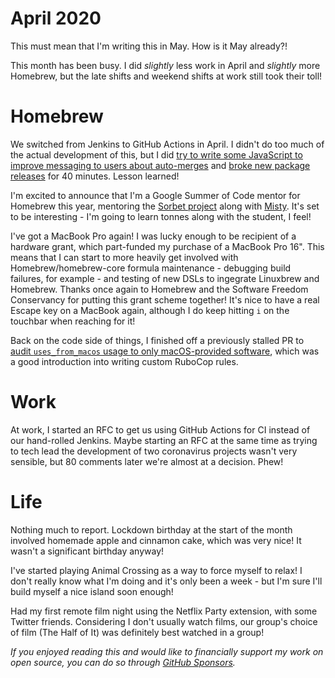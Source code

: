 # April 2020

This must mean that I'm writing this in May. How is it May already?!

This month has been busy. I did *slightly* less work in April and
*slightly* more Homebrew, but the late shifts and weekend shifts at
work still took their toll!

# Homebrew 

We switched from Jenkins to GitHub Actions in April. I didn't do too
much of the actual development of this, but I did [try to write some
JavaScript to improve messaging to users about
auto-merges][bad-actions-js] and [broke new package
releases][fixed-actions-js] for 40 minutes. Lesson learned!

I'm excited to announce that I'm a Google Summer of Code mentor for
Homebrew this year, mentoring the [Sorbet project][gsoc-sorbet] along
with [Misty](https://github.com/mistydemeo). It's set to be
interesting - I'm going to learn tonnes along with the student, I
feel!

I've got a MacBook Pro again! I was lucky enough to be recipient of a
hardware grant, which part-funded my purchase of a MacBook Pro 16".
This means that I can start to more heavily get involved with
Homebrew/homebrew-core formula maintenance - debugging build failures,
for example - and testing of new DSLs to ingegrate Linuxbrew and
Homebrew. Thanks once again to Homebrew and the Software Freedom
Conservancy for putting this grant scheme together! It's nice to have
a real Escape key on a MacBook again, although I do keep hitting `i`
on the touchbar when reaching for it! 

Back on the code side of things, I finished off a previously stalled
PR to [audit `uses_from_macos` usage to only macOS-provided
software][ufm-audit], which was a good introduction into writing
custom RuboCop rules.

[bad-actions-js]: https://github.com/Homebrew/homebrew-core/pull/53098
[fixed-actions-js]: https://github.com/Homebrew/homebrew-core/pull/53104
[gsoc-sorbet]: https://github.com/Homebrew/gsoc#add-support-for-type-checking-using-sorbet
[ufm-audit]: https://github.com/Homebrew/brew/pull/7280

# Work

At work, I started an RFC to get us using GitHub Actions for CI
instead of our hand-rolled Jenkins. Maybe starting an RFC at the same
time as trying to tech lead the development of two coronavirus
projects wasn't very sensible, but 80 comments later we're almost at a
decision. Phew!

# Life

Nothing much to report. Lockdown birthday at the start of the month
involved homemade apple and cinnamon cake, which was very nice! It
wasn't a significant birthday anyway!

I've started playing Animal Crossing as a way to force myself to
relax! I don't really know what I'm doing and it's only been a week -
but I'm sure I'll build myself a nice island soon enough!

Had my first remote film night using the Netflix Party extension, with
some Twitter friends. Considering I don't usually watch films, our
group's choice of film (The Half of It) was definitely best watched in
a group!

_If you enjoyed reading this and would like to financially support my work on open source, you can do so through [GitHub Sponsors](https://github.com/sponsors/issyl0)._
